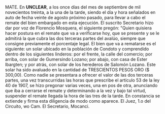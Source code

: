 MATE.
En **UNCLEAR**, a los once días del mes de septiembre de mil novecientos treinta, a la una de la tarde, siendo el día y hora señalados en auto de fecha veinte de agosto próximo pasado, para llevar a cabo el remate del bien embargado en esta ejecución. El suscrito Secretario hizo dar por voz de Florencio Mosquera, el siguiente pregón: "Quien quisiera hacer postura en el remate que va a verificarse hoy, que se presente y se le admitirá la que cubra las dos terceras partes del avalúo, siempre que consigne previamente el porcentaje legal. El bien que va a rematarse es el siguiente: un solar ubicado en la población de Condoto y comprendido dentro de los siguientes linderos: por el frente, la calle del comercio; por arriba, con solar de Gumersindo Lozano; por abajo, con casa de Ester Ibargten; y por atrás, con solar de los herederos de Salomón Lozano. Este solar ha sido avaluado en la cantidad de TRESCIENTOS PESOS ORO ($ 300,00). Como nadie se presentara a ofrecer el valor de las dos terceras partes, una vez transcurridas las horas que prescribe el artículo 53 de la ley 40 de 1907, se hizo pregonar varias veces, una en pos de otra, anunciando que iba a cerrarse el remate y determinando a la vez y bajo tal virtud, suspender el remate llegada la hora de las tres de la tarde. En constancia se extiende y firma esta diligencia de modo como aparece. El Juez, 1.o del Circuito, wo Cam. El Secretario, Mocanci.
